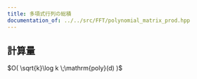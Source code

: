 ```yaml
---
title: 多項式行列の総積
documentation_of: ../../src/FFT/polynomial_matrix_prod.hpp
---
```

## 計算量
$O( \sqrt{k}\log k \;\mathrm{poly}(d) )$